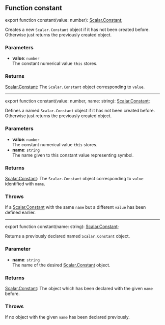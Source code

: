 ## Function constant

<declaration>

export function constant(value: number): [Scalar.Constant](reference/v/0.2.1/quantities/Scalar.Constant);

</declaration>

Creates a new `Scalar.Constant` object if it has not been created before.
Otherwise just returns the previously created object.

### Parameters
* **value**: `number`<br>
 The constant numerical value `this` stores.

### Returns
 [Scalar.Constant](reference/v/0.2.1/quantities/Scalar.Constant): The `Scalar.Constant` object corresponding to `value`.

--------------

<declaration>

export function constant(value: number, name: string): [Scalar.Constant](reference/v/0.2.1/quantities/Scalar.Constant);

</declaration>

Defines a named `Scalar.Constant` object if it has not been created before.
Otherwise just returns the previously created object.

### Parameters
* **value**: `number`<br>
 The constant numerical value `this` stores.
* **name**: `string`<br>
 The name given to this constant value representing symbol.

### Returns
 [Scalar.Constant](reference/v/0.2.1/quantities/Scalar.Constant): The `Scalar.Constant` object corresponding to `value` identified with `name`.

### Throws
 If a [Scalar.Constant](reference/v/0.2.1/quantities/Scalar.Constant) with the same `name`
 but a different `value` has been defined earlier.

--------------

export function constant(name: string): [Scalar.Constant](reference/v/0.2.1/quantities/Scalar.Constant);

Returns a previously declared named `Scalar.Constant` object.


### Parameter
* **name**: `string`<br>
 The name of the desired [Scalar.Constant](reference/v/0.2.1/quantities/Scalar.Constant) object.

### Returns
 [Scalar.Constant](reference/v/0.2.1/quantities/Scalar.Constant): The object which has been declared
 with the given `name` before.

### Throws
 If no object with the given `name` has been declared previously.